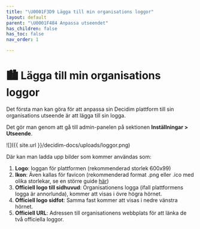 ```yaml
---
title: "\U0001F3D9 Lägga till min organisations loggor"
layout: default
parent: "\U0001F484 Anpassa utseendet"
has_children: false
has_toc: false
nav_order: 1

---
```

# 🏙 Lägga till min organisations loggor

Det första man kan göra för att anpassa sin Decidim plattform till sin organisations utseende är att lägga till sin logga.

Det gör man genom att gå till admin-panelen på sektionen **Inställningar > Utseende**.

![]({{ site.url }}/decidim-docs/uploads/loggor.png)

Där kan man ladda upp bilder  som kommer användas som:

1. **Logo**: loggan för plattformen (rekommenderad storlek 600x99)
2. **Ikon**: Även kallas för favicon (rekommenderad format .png eller .ico med olika storlekar, se en större guide [här](https://www.emergeinteractive.com/insights/detail/the-essentials-of-favicons/))
3. **Officiell logo till sidhuvud**: Organisationens logga (ifall plattformens logga är annorlunda), kommer att visas i övre högra hörnet.
4. **Officiell logo sidfot**: Samma fast kommer att visas i nedre vänstra hörnet.
5. **Officiell URL**: Adressen till organisationens webbplats för att länka de två officiella loggor.
